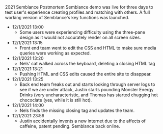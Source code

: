 2021 Semblance Postmortem 
Semblance demo was live for three days to test user's experience creating profiles and matching with others. A full working version of Semblance's key functions was launched.
- 12/1/2021 13:00
	- Some users were experiencing difficulty using the three-pane design as it would not accurately render on all screen sizes. 
- 12/1/2021 13:15
	- Front end team went to edit the CSS and HTML to make sure media queries were working as expected.
- 12/1/2021 13:20
	- Nels' cat walked across the keyboard, deleting a closing HTML tag
- 12/1/2021 13:21
	- Pushing HTML and CSS edits caused the entire site to disappear.
- 12/1/2021 13:25
	- Back end team freaks out and starts looking through server logs to see if we are under attack, Justin starts pounding Monster Energy Drinks (very uncharacteristic, and Thomas has started chugging hot chococlate (yes, while it is still hot).
- 12/1/2021 14:00
	- Nels finds the missing closing tag and updates the team. 
- 12/1/2021 23:59
	- Justin accidentally invents a new internet due to the affects of caffeine, patent pending. Semblance back online.
